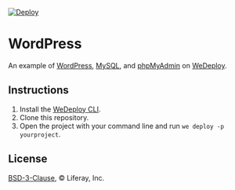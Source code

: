 [![Deploy](https://cdn.wedeploy.com/images/deploy.svg)](https://console.wedeploy.com/deploy?repo=https://github.com/wedeploy-examples/wordpress-example)

# WordPress

An example of [WordPress](https://hub.docker.com/_/wordpress/), [MySQL](https://hub.docker.com/_/mysql/), and [phpMyAdmin](https://hub.docker.com/r/phpmyadmin/phpmyadmin/) on [WeDeploy](https://wedeploy.com/).

## Instructions

1. Install the [WeDeploy CLI](https://wedeploy.com/docs/intro/using-the-command-line/).
2. Clone this repository.
3. Open the project with your command line and run `we deploy -p yourproject`.

## License

[BSD-3-Clause](./LICENSE.md), © Liferay, Inc.
